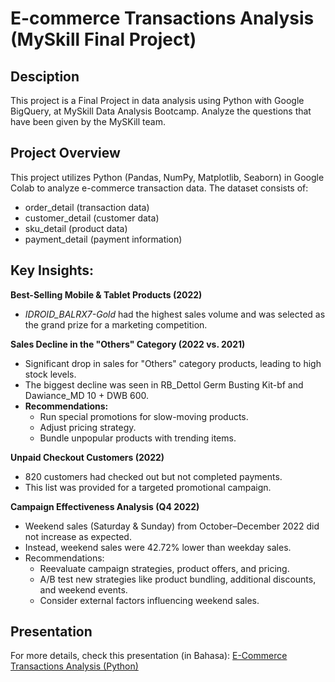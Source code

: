 # E-commerce Transactions Analysis (MySkill Final Project)

## Desciption
This project is a Final Project in data analysis using Python with Google BigQuery, at MySkill Data Analysis Bootcamp.
Analyze the questions that have been given by the MySKill team.

## Project Overview
This project utilizes Python (Pandas, NumPy, Matplotlib, Seaborn) in Google Colab to analyze e-commerce transaction data. 
The dataset consists of:
- order_detail (transaction data)
- customer_detail (customer data)
- sku_detail (product data)
- payment_detail (payment information)

## Key Insights:
**Best-Selling Mobile & Tablet Products (2022)**
- *IDROID_BALRX7-Gold* had the highest sales volume and was selected as the grand prize for a marketing competition.
    
**Sales Decline in the "Others" Category (2022 vs. 2021)**
- Significant drop in sales for "Others" category products, leading to high stock levels.
- The biggest decline was seen in RB_Dettol Germ Busting Kit-bf and Dawiance_MD 10 + DWB 600.
- **Recommendations:**
  - Run special promotions for slow-moving products.
  - Adjust pricing strategy.
  - Bundle unpopular products with trending items.
      
**Unpaid Checkout Customers (2022)**
- 820 customers had checked out but not completed payments.
- This list was provided for a targeted promotional campaign.

**Campaign Effectiveness Analysis (Q4 2022)**
- Weekend sales (Saturday & Sunday) from October–December 2022 did not increase as expected.
- Instead, weekend sales were 42.72% lower than weekday sales.
- Recommendations:
  - Reevaluate campaign strategies, product offers, and pricing.
  - A/B test new strategies like product bundling, additional discounts, and weekend events.
  - Consider external factors influencing weekend sales.

## Presentation
For more details, check this presentation (in Bahasa):
[E-Commerce Transactions Analysis (Python)](https://github.com/dyonsetio21/data_analytics_portfolio/blob/main/python_projects/e-commerce_transactions/E-Commerce%20Transactions%20Analysis%20(Python).pdf)


